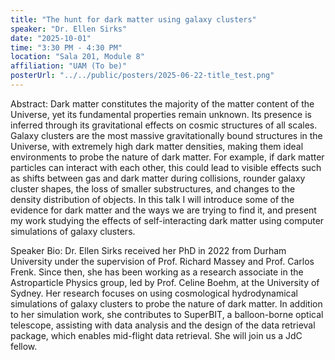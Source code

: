 ```yaml
---
title: "The hunt for dark matter using galaxy clusters"
speaker: "Dr. Ellen Sirks"
date: "2025-10-01"
time: "3:30 PM - 4:30 PM"
location: "Sala 201, Module 8"
affiliation: "UAM (To be)"
posterUrl: "../../public/posters/2025-06-22-title_test.png"
---
```


Abstract: Dark matter constitutes the majority of the matter content of the Universe, yet its fundamental properties remain unknown. Its presence is inferred through its gravitational effects on cosmic structures of all scales. Galaxy clusters are the most massive gravitationally bound structures in the Universe, with extremely high dark matter densities, making them ideal environments to probe the nature of dark matter. For example, if dark matter particles can interact with each other, this could lead to visible effects such as shifts between gas and dark matter during collisions, rounder galaxy cluster shapes, the loss of smaller substructures, and changes to the density distribution of objects. In this talk I will introduce some of the evidence for dark matter and the ways we are trying to find it, and present my work studying the effects of self-interacting dark matter using computer simulations of galaxy clusters.

Speaker Bio: Dr. Ellen Sirks received her PhD in 2022 from Durham University under the supervision of Prof. Richard Massey and Prof. Carlos Frenk. Since then, she has been working as a research associate in the Astroparticle Physics group, led by Prof. Celine Boehm, at the University of Sydney. Her research focuses on using cosmological hydrodynamical simulations of galaxy clusters to probe the nature of dark matter. In addition to her simulation work, she contributes to SuperBIT, a balloon-borne optical telescope, assisting with data analysis and the design of the data retrieval package, which enables mid-flight data retrieval. She will join us a JdC fellow.
